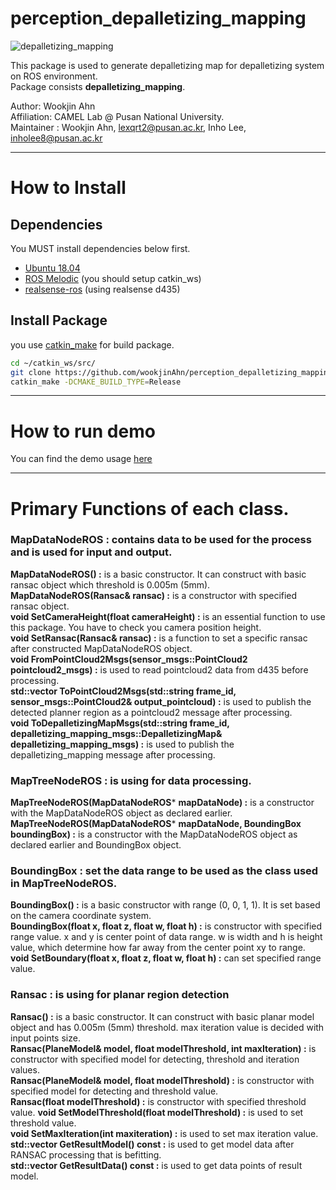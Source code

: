 # perception_depalletizing_mapping

![depalletizing_mapping](depalletizing_mapping_demos/data/depalletizing_mapping.gif)

This package is used to generate depalletizing map for depalletizing system on ROS environment.  
Package consists **depalletizing_mapping**.

Author: Wookjin Ahn  
Affiliation: CAMEL Lab @ Pusan National University.   
Maintainer : Wookjin Ahn, lexqrt2@pusan.ac.kr, Inho Lee, inholee8@pusan.ac.kr

---
# How to Install

## Dependencies
You MUST install dependencies below first.
- [Ubuntu 18.04](https://releases.ubuntu.com/18.04/)
- [ROS Melodic](http://wiki.ros.org/melodic/Installation/Ubuntu)  (you should setup catkin_ws)
- [realsense-ros](https://github.com/IntelRealSense/realsense-ros)  (using realsense d435)


## Install Package 
you use [catkin_make](http://wiki.ros.org/catkin/commands/catkin_make) for build package.
```bash
cd ~/catkin_ws/src/
git clone https://github.com/wookjinAhn/perception_depalletizing_mapping.git
catkin_make -DCMAKE_BUILD_TYPE=Release
```

---
# How to run demo
You can find the demo usage [here](https://github.com/wookjinAhn/perception_depalletizing_mapping/tree/master/depalletizing_mapping_demos)

---
# Primary Functions of each class.
### MapDataNodeROS : contains data to be used for the process and is used for input and output.
**MapDataNodeROS() :** is a basic constructor. It can construct with basic ransac object which threshold is 0.005m (5mm).   
**MapDataNodeROS(Ransac& ransac) :** is a constructor with specified ransac object.  
**void SetCameraHeight(float cameraHeight) :** is an essential function to use this package. You have to check you camera position height.  
**void SetRansac(Ransac& ransac) :** is a function to set a specific ransac after constructed MapDataNodeROS object.  
**void FromPointCloud2Msgs(sensor_msgs::PointCloud2 pointcloud2_msgs) :** is used to read pointcloud2 data from d435 before processing.   
**std::vector<float> ToPointCloud2Msgs(std::string frame_id, sensor_msgs::PointCloud2& output_pointcloud) :** is used to publish the detected planner region as a pointcloud2 message after processing.     
**void ToDepalletizingMapMsgs(std::string frame_id, depalletizing_mapping_msgs::DepalletizingMap& depalletizing_mapping_msgs) :** is used to publish the depalletizing_mapping message after processing.

### MapTreeNodeROS : is using for data processing.
**MapTreeNodeROS(MapDataNodeROS*** **mapDataNode) :** is a constructor with the MapDataNodeROS object as declared earlier.   
**MapTreeNodeROS(MapDataNodeROS*** **mapDataNode, BoundingBox boundingBox) :** is a constructor with the MapDataNodeROS object as declared earlier and BoundingBox object.

### BoundingBox : set the data range to be used as the class used in MapTreeNodeROS.
**BoundingBox() :** is a basic constructor with range (0, 0, 1, 1). It is set based on the camera coordinate system.   
**BoundingBox(float x, float z, float w, float h) :** is constructor with specified range value. x and y is center point of data range. w is width and h is height value, which determine how far away from the center point xy to range.   
**void SetBoundary(float x, float z, float w, float h) :** can set specified range value.    

### Ransac : is using for planar region detection
**Ransac() :** is a basic constructor. It can construct with basic planar model object and has 0.005m (5mm) threshold. max iteration value is decided with input points size.     
**Ransac(PlaneModel& model, float modelThreshold, int maxIteration) :** is constructor with specified model for detecting, threshold and iteration values.  
**Ransac(PlaneModel& model, float modelThreshold) :** is constructor with specified model for detecting and threshold value.  
**Ransac(float modelThreshold) :** is constructor with specified threshold value.
**void SetModelThreshold(float modelThreshold) :** is used to set threshold value.  
**void SetMaxIteration(int maxiteration) :** is used to set max iteration value.   
**std::vector<PlaneModel> GetResultModel() const :** is used to get model data after RANSAC processing that is befitting.    
**std::vector<Point3D> GetResultData() const :** is used to get data points of result model.  